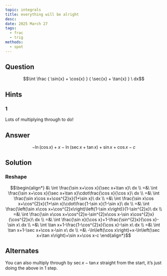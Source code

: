 ```yaml
---
topic: integrals
title: everything will be alright
desc: 
date: 2025 March 27
tags:
  - frac
  - trig
methods:
  - spot
---
```



## Question
```math
\int
  \frac
    { \sin{x} + \cos{x} }
    { \sec{x} + \tan{x} }
\ dx
```


## Hints

### 1
Lots of multiplying through to do!


## Answer
```math
-\ln\left(\cos x\right)+x-\ln\left(\sec x+\tan x\right)+\sin x+\cos x-c
```


## Solution

### Reshape
```math
\begin{align*}
  &\ \int \frac{\sin x+\cos x}{\sec x+\tan x}\ dx
  \\ =&\ \int \frac{\sin x+\cos x}{\sec x+\tan x}\cdot\frac{\cos x}{\cos x}\ dx
  \\ =&\ \int \frac{\sin x\cos x+\cos^{2}x}{1+\sin x}\ dx
  \\ =&\ \int \frac{\sin x\cos x+\cos^{2}x}{1+\sin x}\cdot\frac{1-\sin x}{1-\sin x}\ dx
  \\ =&\ \int \frac{\left(\sin x\cos x+\cos^{2}x\right)\left(1-\sin x\right)}{1-\sin^{2}x}\ dx
  \\ =&\ \int \frac{\sin x\cos x+\cos^{2}x-\sin^{2}x\cos x-\sin x\cos^{2}x}{\cos^{2}x}\ dx
  \\ =&\ \int \frac{\sin x}{\cos x}+1-\frac{\sin^{2}x}{\cos x}-\sin x\ dx
  \\ =&\ \int \tan x+1-\frac{1-\cos^{2}x}{\cos x}-\sin x\ dx
  \\ =&\ \int \tan x+1-\sec x+\cos x-\sin x\ dx
  \\ =&\ -\ln\left(\cos x\right)+x-\ln\left(\sec x+\tan x\right)+\sin x+\cos x-c
\end{align*}
```


## Alternates

You can also multiply through by $\sec{x} - \tan{x}$ straight from the start, it’s just doing the above in 1 step.
